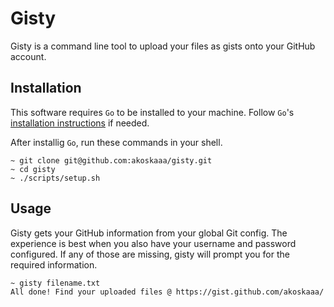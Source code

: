 # Gisty

Gisty is a command line tool to upload your files as gists onto your GitHub account.

## Installation

This software requires `Go` to be installed to your machine. Follow `Go`'s [installation instructions](https://golang.org/doc/install) if needed.

After installig `Go`, run these commands in your shell.

```Shell
~ git clone git@github.com:akoskaaa/gisty.git
~ cd gisty
~ ./scripts/setup.sh
```

## Usage
Gisty gets your GitHub information from your global Git config. The experience is best when you also have your username and password configured. If any of those are missing, gisty will prompt you for the required information.

```Shell
~ gisty filename.txt
All done! Find your uploaded files @ https://gist.github.com/akoskaaa/
```
